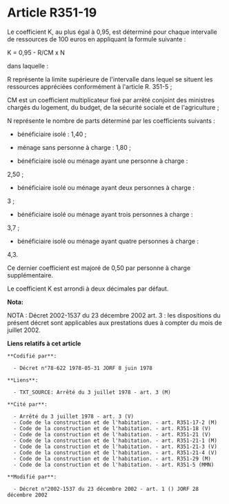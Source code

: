 # Article R351-19

Le coefficient K, au plus égal à 0,95, est déterminé pour chaque intervalle de ressources de 100 euros en appliquant la
formule suivante :

K = 0,95 - R/CM x N

dans laquelle :

R représente la limite supérieure de l'intervalle dans lequel se situent les ressources appréciées conformément à l'article
R. 351-5 ;

CM est un coefficient multiplicateur fixé par arrêté conjoint des ministres chargés du logement, du budget, de la sécurité
sociale et de l'agriculture ;

N représente le nombre de parts déterminé par les coefficients suivants :

- bénéficiaire isolé : 1,40 ;

- ménage sans personne à charge : 1,80 ;

- bénéficiaire isolé ou ménage ayant une personne à charge :

2,50 ;

- bénéficiaire isolé ou ménage ayant deux personnes à charge :

3 ;

- bénéficiaire isolé ou ménage ayant trois personnes à charge :

3,7 ;

- bénéficiaire isolé ou ménage ayant quatre personnes à charge :

4,3.

Ce dernier coefficient est majoré de 0,50 par personne à charge supplémentaire.

Le coefficient K est arrondi à deux décimales par défaut.

**Nota:**

NOTA : Décret 2002-1537 du 23 décembre 2002 art. 3 : les dispositions du présent décret sont applicables aux prestations dues
à compter du mois de juillet 2002.

**Liens relatifs à cet article**

	**Codifié par**:

	  - Décret n°78-622 1978-05-31 JORF 8 juin 1978

	**Liens**:

	  - TXT_SOURCE: Arrêté du 3 juillet 1978 - art. 3 (M)

	**Cité par**:

	  - Arrêté du 3 juillet 1978 - art. 3 (V)
	  - Code de la construction et de l'habitation. - art. R351-17-2 (M)
	  - Code de la construction et de l'habitation. - art. R351-18 (V)
	  - Code de la construction et de l'habitation. - art. R351-21 (V)
	  - Code de la construction et de l'habitation. - art. R351-21-1 (M)
	  - Code de la construction et de l'habitation. - art. R351-21-3 (V)
	  - Code de la construction et de l'habitation. - art. R351-21-4 (V)
	  - Code de la construction et de l'habitation. - art. R351-29 (M)
	  - Code de la construction et de l'habitation. - art. R351-5 (MMN)

	**Modifié par**:

	  - Décret n°2002-1537 du 23 décembre 2002 - art. 1 () JORF 28 décembre 2002
